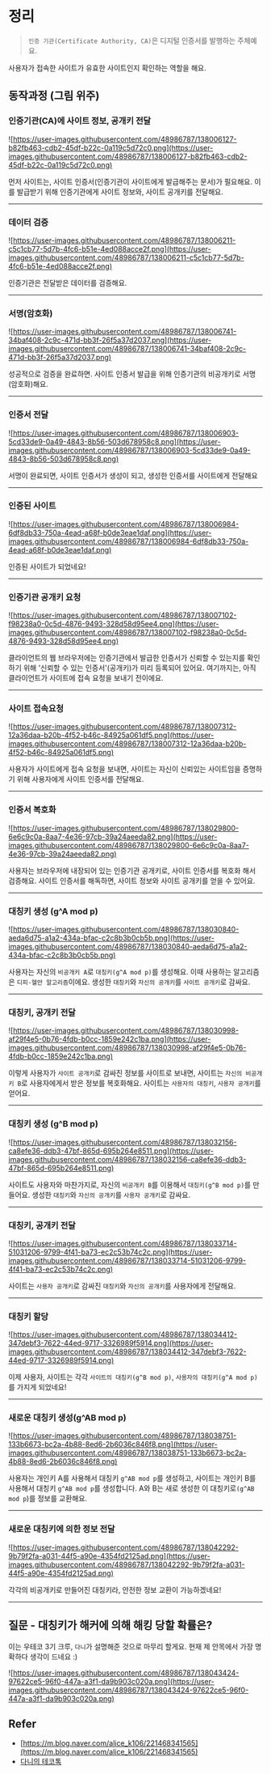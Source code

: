 # 정리

> `인증 기관(Certificate Authority, CA)`은 디지털 인증서를 발행하는 주체예요.
> 

사용자가 접속한 사이트가 유효한 사이트인지 확인하는 역할을 해요. 

## 동작과정 (그림 위주)

### 인증기관(CA)에 사이트 정보, 공개키 전달

![https://user-images.githubusercontent.com/48986787/138006127-b82fb463-cdb2-45df-b22c-0a119c5d72c0.png](https://user-images.githubusercontent.com/48986787/138006127-b82fb463-cdb2-45df-b22c-0a119c5d72c0.png)

먼저 사이트는, 사이트 인증서(인증기관이 사이트에게 발급해주는 문서)가 필요해요.
이를 발급받기 위해 인증기관에게 사이트 정보와, 사이트 공개키를 전달해요.

---

### 데이터 검증

![https://user-images.githubusercontent.com/48986787/138006211-c5c1cb77-5d7b-4fc6-b51e-4ed088acce2f.png](https://user-images.githubusercontent.com/48986787/138006211-c5c1cb77-5d7b-4fc6-b51e-4ed088acce2f.png)

인증기관은 전달받은 데이터를 검증해요.

---

### 서명(암호화)

![https://user-images.githubusercontent.com/48986787/138006741-34baf408-2c9c-471d-bb3f-26f5a37d2037.png](https://user-images.githubusercontent.com/48986787/138006741-34baf408-2c9c-471d-bb3f-26f5a37d2037.png)

성공적으로 검증을 완료하면. 사이트 인증서 발급을 위해 인증기관의 비공개키로 서명(암호화)해요. 

---

### 인증서 전달

![https://user-images.githubusercontent.com/48986787/138006903-5cd33de9-0a49-4843-8b56-503d678958c8.png](https://user-images.githubusercontent.com/48986787/138006903-5cd33de9-0a49-4843-8b56-503d678958c8.png)

서명이 완료되면, 사이트 인증서가 생성이 되고, 생성한 인증서를 사이트에게 전달해요 

---

### 인증된 사이트

![https://user-images.githubusercontent.com/48986787/138006984-6df8db33-750a-4ead-a68f-b0de3eae1daf.png](https://user-images.githubusercontent.com/48986787/138006984-6df8db33-750a-4ead-a68f-b0de3eae1daf.png)

인증된 사이트가 되었네요! 

---

### 인증기관 공개키 요청

![https://user-images.githubusercontent.com/48986787/138007102-f98238a0-0c5d-4876-9493-328d58d95ee4.png](https://user-images.githubusercontent.com/48986787/138007102-f98238a0-0c5d-4876-9493-328d58d95ee4.png)

클라이언트의 웹 브라우저에는 인증기관에서 발급한 인증서가 신뢰할 수 있는지를 확인하기 위해 '신뢰할 수 있는 인증서'(공개키)가 미리 등록되어 있어요. 
여기까지는, 아직 클라이언트가 사이트에 접속 요청을 보내기 전이에요. 

---

### 사이트 접속요청

![https://user-images.githubusercontent.com/48986787/138007312-12a36daa-b20b-4f52-b46c-84925a061df5.png](https://user-images.githubusercontent.com/48986787/138007312-12a36daa-b20b-4f52-b46c-84925a061df5.png)

사용자가 사이트에게 접속 요청을 보내면, 사이트는 자신이 신뢰있는 사이트임을 증명하기 위해 사용자에게 사이트 인증서를 전달해요. 

---

### 인증서 복호화

![https://user-images.githubusercontent.com/48986787/138029800-6e6c9c0a-8aa7-4e36-97cb-39a24aeeda82.png](https://user-images.githubusercontent.com/48986787/138029800-6e6c9c0a-8aa7-4e36-97cb-39a24aeeda82.png)

사용자는 브라우저에 내장되어 있는 인증기관 공개키로, 사이트 인증서를 복호화 해서 검증해요. 
사이트 인증서를 해독하면, 사이트 정보와 사이트 공개키를 얻을 수 있어요.

---

### 대칭키 생성 (g^A mod p)

![https://user-images.githubusercontent.com/48986787/138030840-aeda6d75-a1a2-434a-bfac-c2c8b3b0cb5b.png](https://user-images.githubusercontent.com/48986787/138030840-aeda6d75-a1a2-434a-bfac-c2c8b3b0cb5b.png)

사용자는 자신의 `비공개키 A`로 `대칭키(g^A mod p)`를 생성해요. 이때 사용하는 알고리즘은 `디피-헬만 알고리즘`이에요.
생성한 `대칭키`와 `자신의 공개키`를 `사이트 공개키`로 감싸요. 

---

### 대칭키, 공개키 전달

![https://user-images.githubusercontent.com/48986787/138030998-af29f4e5-0b76-4fdb-b0cc-1859e242c1ba.png](https://user-images.githubusercontent.com/48986787/138030998-af29f4e5-0b76-4fdb-b0cc-1859e242c1ba.png)

이렇게 사용자가  `사이트 공개키`로 감싸진 정보를 사이트로 보내면, 사이트는 `자신의 비공개키 B`로 사용자에게서 받은 정보를 복호화해요. 
사이트는 `사용자의 대칭키`, `사용자 공개키`를 얻어요. 

---

### 대칭키 생성 (g^B mod p)

![https://user-images.githubusercontent.com/48986787/138032156-ca8efe36-ddb3-47bf-865d-695b264e8511.png](https://user-images.githubusercontent.com/48986787/138032156-ca8efe36-ddb3-47bf-865d-695b264e8511.png)

사이트도 사용자와 마찬가지로, 자신의 `비공개키 B`를 이용해서 `대칭키(g^B mod p)`를 만들어요.
생성한 `대칭키`와 `자신의 공개키`를 `사용자 공개키`로 감싸요. 

---

### 대칭키, 공개키 전달

![https://user-images.githubusercontent.com/48986787/138033714-51031206-9799-4f41-ba73-ec2c53b74c2c.png](https://user-images.githubusercontent.com/48986787/138033714-51031206-9799-4f41-ba73-ec2c53b74c2c.png)

사이트는 `사용자 공개키`로 감싸진 `대칭키`와 `자신의 공개키`를 사용자에게 전달해요. 

---

### 대칭키 할당

![https://user-images.githubusercontent.com/48986787/138034412-347debf3-7622-44ed-9717-3326989f5914.png](https://user-images.githubusercontent.com/48986787/138034412-347debf3-7622-44ed-9717-3326989f5914.png)

이제 사용자, 사이트는 각각 `사이트의 대칭키(g^B mod p)`, `사용자의 대칭키(g^A mod p)`를 가지게 되었네요!

---

### 새로운 대칭키 생성(g^AB mod p)

![https://user-images.githubusercontent.com/48986787/138038751-133b6673-bc2a-4b88-8ed6-2b6036c846f8.png](https://user-images.githubusercontent.com/48986787/138038751-133b6673-bc2a-4b88-8ed6-2b6036c846f8.png)

사용자는 개인키 A를 사용해서 대칭키 `g^AB mod p`를 생성하고, 사이트는 개인키 B를 사용해서 대칭키 `g^AB mod p`를 생성합니다.
A와 B는 새로 생성한 이 대칭키로`(g^AB mod p`)를 정보를 교환해요.

---

### 새로운 대칭키에 의한 정보 전달

![https://user-images.githubusercontent.com/48986787/138042292-9b79f2fa-a031-44f5-a90e-4354fd2125ad.png](https://user-images.githubusercontent.com/48986787/138042292-9b79f2fa-a031-44f5-a90e-4354fd2125ad.png)

각각의 비공개키로 만들어진 대칭키라, 안전한 정보 교환이 가능하겠네요! 

---

## 질문 - 대칭키가 해커에 의해 해킹 당할 확률은?

이는 우테코 3기 크루, `다니`가 설명해준 것으로 마무리 할게요. 현재 제 안목에서 가장 명확하다 생각이 드네요 :) 

![https://user-images.githubusercontent.com/48986787/138043424-97622ce5-96f0-447a-a3f1-da9b903c020a.png](https://user-images.githubusercontent.com/48986787/138043424-97622ce5-96f0-447a-a3f1-da9b903c020a.png)

## Refer

- [https://m.blog.naver.com/alice_k106/221468341565](https://m.blog.naver.com/alice_k106/221468341565)
- [다니의 테코톡](https://www.youtube.com/watch?v=wPdH7lJ8jf0)